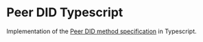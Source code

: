 # Peer DID Typescript

Implementation of the [Peer DID method specification](https://identity.foundation/peer-did-method-spec/) in Typescript.
